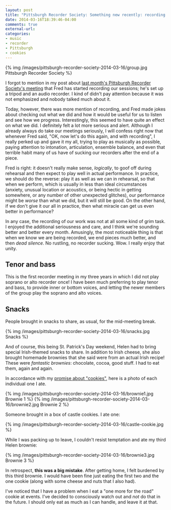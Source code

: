 ```yaml
---
layout: post
title: "Pittsburgh Recorder Society: Something new recently: recording our practice sessions"
date: 2014-03-16T18:39:46-04:00
comments: true
external-url: 
categories: 
- music
- recorder
- Pittsburgh
- cookies
---
```

{% img /images/pittsburgh-recorder-society-2014-03-16/group.jpg Pittsburgh Recorder Society %}

I forgot to mention in my post about [last month's Pittsburgh Recorder Society's meeting](/blog/2014/02/16/pittsburgh-recorder-society-7-part-gabrieli-and-coconut-chocolate-cookies/) that Fred has started recording our sessions; he's set up a tripod and an audio recorder. I kind of didn't pay attention because it was not emphasized and nobody talked much about it.

Today, however, there was more mention of recording, and Fred made jokes about checking out what we did and how it would be useful for us to listen and see how we progress. Interestingly, this seemed to have quite an effect on what we did. I definitely felt a lot more serious and alert. Although I already always do take our meetings seriously, I will confess right now that whenever Fred said, "OK, now let's do this again, and with recording", I really perked up and gave it my all, trying to play as musically as possible, paying attention to intonation, articulation, ensemble balance, and even that terrible habit many of us have of sucking our recorders after the end of a piece.

Fred is right: it doesn't really make sense, *logically*, to goof off during rehearsal and then expect to play well in actual performance. In practice, we should do the reverse: play it as well as we can in rehearsal, so that when we perform, which is usually in less than ideal circumstances (anxiety, unusual location or acoustics, or being hectic in getting somewhere, or any number of other unexpected glitches), our performance might be *worse* than what we did, but it will still be good. On the other hand, if we don't give it our all in practice, then what miracle can get us even better in performance?

In any case, the recording of our work was not at all some kind of grim task. I enjoyed the additional seriousness and care, and I think we're sounding better and better every month. Amusingly, the most noticeable thing is that when we know we are being recorded, we end pieces much better, and then *dead silence*. No rustling, no recorder sucking. Wow. I really enjoy that unity.

## Tenor and bass

This is the first recorder meeting in my three years in which I did not play soprano or alto recorder once! I have been much preferring to play tenor and bass, to provide inner or bottom voices, and letting the newer members of the group play the soprano and alto voices.

## Snacks

People brought in snacks to share, as usual, for the mid-meeting break.

{% img /images/pittsburgh-recorder-society-2014-03-16/snacks.jpg Snacks %}

And of course, this being St. Patrick's Day weekend, Helen had to bring special Irish-themed snacks to share. In addition to Irish cheese, she also brought homemade brownies that she said were from an actual Irish recipe! These were *fantastic brownies*: chocolate, cocoa, good stuff. I had to eat them, again and again.

In accordance with my [promise about "cookies"](/blog/2014/01/16/a-system-for-quitting-eating-cookies/), here is a photo of each individual one I ate.

{% img /images/pittsburgh-recorder-society-2014-03-16/brownie1.jpg Brownie 1 %}
{% img /images/pittsburgh-recorder-society-2014-03-16/brownie2.jpg Brownie 2 %}

Someone brought in a box of castle cookies. I ate one:

{% img /images/pittsburgh-recorder-society-2014-03-16/castle-cookie.jpg %}

While I was packing up to leave, I couldn't resist temptation and ate my third Helen brownie:

{% img /images/pittsburgh-recorder-society-2014-03-16/brownie3.jpg Brownie 3 %}

In retrospect, **this was a big mistake**. After getting home, I felt burdened by this third brownie. I would have been fine just eating the first two and the one cookie (along with some cheese and nuts that I also had).

I've noticed that I have a problem when I eat a "one more for the road" cookie at events. I've decided to consciously watch out and *not* do that in the future. I should only eat as much as I can handle, and leave it at that.
